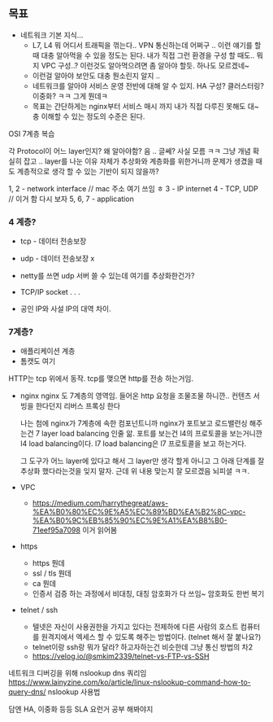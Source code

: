 ## 목표
-   네트워크 기본 지식…
    -   L7, L4 뭐 어디서 트래픽을 꺾는다.. VPN 통신하는데 어쩌구 .. 이런 얘기를 할 때 대충 알아먹을 수 있을 정도는 된다. 내가 직접 그런 환경을 구성 할 때도.. 뭐지 VPC 구성..? 이런것도 알아먹으려면 좀 알아야 할듯. 하나도 모르겠네~
    -   이런걸 알아야 보안도 대충 뭔소린지 알지 ..
    -   네트워크를 알아야 서비스 운영 전반에 대해 알 수 있지. HA 구성? 클러스터링? 이중화? ㅋㅋ 그게 뭔데ㅋ
    -   목표는 간단하게는 nginx부터 서비스 매시 까지 내가 직접 다루진 못해도 대~충 이해할 수 있는 정도의 수준은 된다.

OSI 7계층 복습

각 Protocol이 어느 layer인지?
왜 알아야함? 음 .. 글쎄? 사실 모름 ㅋㅋ 그냥 개념 확실히 잡고 .. layer를 나눈 이유 자체가 추상화와 계층화를 위한거니까 문제가 생겼을 때도 계층적으로 생각 할 수 있는 기반이 되지 않을까?

1, 2 - network interface // mac 주소 여기 쓰임 ㅎ
3 - IP internet
4 - TCP, UDP // 이거 함 다시 보자
5, 6, 7 - application 

### 4 계층?
- tcp - 데이터 전송보장
- udp - 데이터 전송보장 x
- netty를 쓰면 udp 서버 쓸 수 있는데 여기를 추상화한건가?
- TCP/IP socket  . . .

- 공인 IP와 사설 IP의 대역 차이.

### 7계층?
- 애플리케이션 계층
- 톰캣도 여기


HTTP는 tcp 위에서 동작. tcp를 맺으면 http를 전송 하는거임.


- nginx
	nginx 도 7계층의 영역임. 들어온 http 요청을 조물조물 하니깐..
	컨텐츠 서빙을 한다던지 리버스 프록싱 한다
	
	나는 첨에 nginx가 7계층에 속한 컴포넌트니까 nginx가 포트보고 로드밸런싱 해주는건 7 layer load balancing 인줄 앎.
	포트를 보는건 l4의 프로토콜을 보는거니깐 l4 load balancing이다.
	l7 load balancing은 l7 프로토콜을 보고 하는거다.
	
	그 도구가 어느 layer에 있다고 해서 그 layer만 생각 할게 아니고 그 아래 단계를 잘 추상화 했다라는것을 잊지 말자.
근데 위 내용 맞는지 잘 모르겠음 뇌피셜 ㅋㅋ.

- VPC
	- https://medium.com/harrythegreat/aws-%EA%B0%80%EC%9E%A5%EC%89%BD%EA%B2%8C-vpc-%EA%B0%9C%EB%85%90%EC%9E%A1%EA%B8%B0-71eef95a7098 이거 읽어봄

- https
	- https 뭔데 
	- ssl / tls 뭔데
	- ca 뭔데
	- 인증서 검증 하는 과정에서 비대칭, 대칭 암호화가 다 쓰임~ 암호화도 한번 복기

- telnet / ssh
	- 텔넷은 자신이 사용권한을 가지고 있다는 전제하에 다른 사람의 호스트 컴퓨터를 원격지에서 엑세스 할 수 있도록 해주는 방법이다. (telnet 해서 잘 붙나요?)
	- telnet이랑 ssh랑 뭐가 달라?  하고자하는건 비슷한데 그냥 통신 방법의 차2
	- https://velog.io/@smkim2339/telnet-vs-FTP-vs-SSH

네트워크 디버깅을 위해 nslookup dns 쿼리임
https://www.lainyzine.com/ko/article/linux-nslookup-command-how-to-query-dns/
nslookup 사용법

담엔 HA, 이중화 등등 SLA 요런거 공부 해봐야지